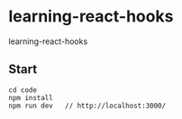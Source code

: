 # learning-react-hooks
learning-react-hooks

## Start 

    cd code
    npm install
    npm run dev   // http://localhost:3000/